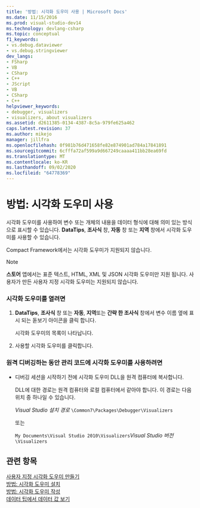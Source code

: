 ```yaml
---
title: '방법: 시각화 도우미 사용 | Microsoft Docs'
ms.date: 11/15/2016
ms.prod: visual-studio-dev14
ms.technology: devlang-csharp
ms.topic: conceptual
f1_keywords:
- vs.debug.dataviewer
- vs.debug.stringviewer
dev_langs:
- FSharp
- VB
- CSharp
- C++
- JScript
- VB
- CSharp
- C++
helpviewer_keywords:
- debugger, visualizers
- visualizers, about visualizers
ms.assetid: d2611385-0134-4387-8c5a-979fe625a462
caps.latest.revision: 37
ms.author: mikejo
manager: jillfra
ms.openlocfilehash: 0f981b76d471658fe82e874901ad784a17841891
ms.sourcegitcommit: 6cfffa72af599a9d667249caaaa411bb28ea69fd
ms.translationtype: MT
ms.contentlocale: ko-KR
ms.lasthandoff: 09/02/2020
ms.locfileid: "64778369"
---
```

# <a name="how-to-use-a-visualizer"></a>방법: 시각화 도우미 사용
시각화 도우미를 사용하여 변수 또는 개체의 내용을 데이터 형식에 대해 의미 있는 방식으로 표시할 수 있습니다. **DataTips**, **조사식** 창, **자동** 창 또는 **지역** 창에서 시각화 도우미를 사용할 수 있습니다.  
  
 Compact Framework에서는 시각화 도우미가 지원되지 않습니다.  
  
> [!NOTE]
> **스토어** 앱에서는 표준 텍스트, HTML, XML 및 JSON 시각화 도우미만 지원 됩니다. 사용자가 만든 사용자 지정 시각화 도우미는 지원되지 않습니다.  
  
### <a name="to-open-a-visualizer"></a>시각화 도우미를 열려면  
  
1. **DataTips**, **조사식** 창 또는 **자동**, **지역**또는 **간략 한 조사식** 창에서 변수 이름 옆에 표시 되는 돋보기 아이콘을 클릭 합니다.  
  
     시각화 도우미의 목록이 나타납니다.  
  
2. 사용할 시각화 도우미를 클릭합니다.  
  
### <a name="to-use-a-visualizer-for-managed-code-during-remote-debugging"></a>원격 디버깅하는 동안 관리 코드에 시각화 도우미를 사용하려면  
  
- 디버깅 세션을 시작하기 전에 시각화 도우미 DLL을 원격 컴퓨터에 복사합니다.  
  
     DLL에 대한 경로는 원격 컴퓨터와 로컬 컴퓨터에서 같아야 합니다. 이 경로는 다음 위치 중 하나일 수 있습니다.  
  
     *Visual Studio 설치 경로* `\Common7\Packages\Debugger\Visualizers`  
  
     또는  
  
     `My Documents\Visual Studio 2010\Visualizers`*Visual Studio 버전*`\Visualizers`  
  
## <a name="see-also"></a>관련 항목  
 [사용자 지정 시각화 도우미 만들기](../debugger/create-custom-visualizers-of-data.md)   
 [방법: 시각화 도우미 설치](../debugger/how-to-install-a-visualizer.md)   
 [방법: 시각화 도우미 작성](../debugger/how-to-write-a-visualizer.md)   
 [데이터 팁에서 데이터 값 보기](../debugger/view-data-values-in-data-tips-in-the-code-editor.md)